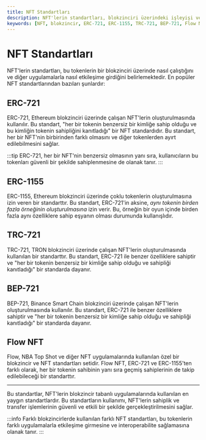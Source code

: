 ```yaml
---
title: NFT Standartları
description: NFT'lerin standartları, blokzinciri üzerindeki işleyişi ve etkileşimlerini belirler. Bu sayfada en popüler NFT standartları açıklanmakta ve her bir standardın özellikleri detaylandırılmaktadır.
keywords: [NFT, blokzincir, ERC-721, ERC-1155, TRC-721, BEP-721, Flow NFT]
---
```


# NFT Standartları

NFT'lerin standartları, bu tokenlerin bir blokzinciri üzerinde nasıl çalıştığını ve diğer uygulamalarla nasıl etkileşime girdiğini belirlemektedir. En popüler NFT standartlarından bazıları şunlardır:

## ERC-721

ERC-721, Ethereum blokzinciri üzerinde çalışan NFT'lerin oluşturulmasında kullanılır. Bu standart, "her bir tokenin benzersiz bir kimliğe sahip olduğu ve bu kimliğin tokenin sahipliğini kanıtladığı" bir NFT standardıdır. Bu standart, her bir NFT'nin birbirinden farklı olmasını ve diğer tokenlerden ayırt edilebilmesini sağlar.

:::tip
ERC-721, her bir NFT'nin benzersiz olmasının yanı sıra, kullanıcıların bu tokenları güvenli bir şekilde sahiplenmesine de olanak tanır.
:::

## ERC-1155

ERC-1155, Ethereum blokzinciri üzerinde çoklu tokenlerin oluşturulmasına izin veren bir standarttır. Bu standart, ERC-721'in aksine, *aynı tokenin birden fazla örneğinin oluşturulmasına* izin verir. Bu, örneğin bir oyun içinde birden fazla aynı özelliklere sahip eşyanın olması durumunda kullanışlıdır.

## TRC-721

TRC-721, TRON blokzinciri üzerinde çalışan NFT'lerin oluşturulmasında kullanılan bir standarttır. Bu standart, ERC-721 ile benzer özelliklere sahiptir ve "her bir tokenin benzersiz bir kimliğe sahip olduğu ve sahipliği kanıtladığı" bir standarda dayanır.

## BEP-721

BEP-721, Binance Smart Chain blokzinciri üzerinde çalışan NFT'lerin oluşturulmasında kullanılır. Bu standart, ERC-721 ile benzer özelliklere sahiptir ve "her bir tokenin benzersiz bir kimliğe sahip olduğu ve sahipliği kanıtladığı" bir standarda dayanır.

## Flow NFT

Flow, NBA Top Shot ve diğer NFT uygulamalarında kullanılan özel bir blokzincir ve NFT standartları setidir. Flow NFT, ERC-721 ve ERC-1155'ten farklı olarak, her bir tokenin sahibinin yanı sıra geçmiş sahiplerinin de takip edilebileceği bir standarttır.

---

Bu standartlar, NFT'lerin blokzincir tabanlı uygulamalarında kullanılan en yaygın standartlardır. Bu standartların kullanımı, NFT'lerin sahiplik ve transfer işlemlerinin güvenli ve etkili bir şekilde gerçekleştirilmesini sağlar.

:::info
Farklı blokzincirlerde kullanılan farklı NFT standartları, bu tokenlerin farklı uygulamalarla etkileşime girmesine ve interoperabilite sağlamasına olanak tanır.
:::